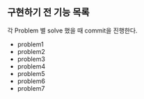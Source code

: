 ## 구현하기 전 기능 목록

각 Problem 별 solve 했을 때 commit을 진행한다.
- problem1
- problem2
- problem3
- problem4
- problem5
- problem6
- problem7